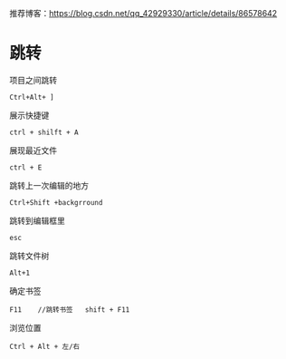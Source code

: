 推荐博客：https://blog.csdn.net/qq_42929330/article/details/86578642

# 跳转

项目之间跳转

```
Ctrl+Alt+ ]
```

展示快捷键

```
ctrl + shilft + A
```

展现最近文件

```
ctrl + E
```

跳转上一次编辑的地方

```
Ctrl+Shift +backgrround
```

跳转到编辑框里

```
esc
```

跳转文件树

```
Alt+1
```

确定书签

```
F11    //跳转书签   shift + F11
```

浏览位置

```
Ctrl + Alt + 左/右
```

